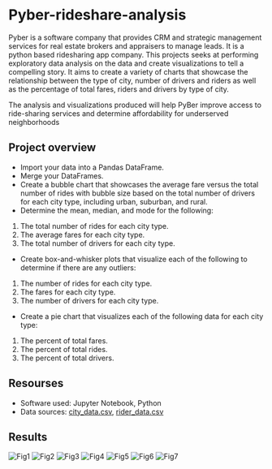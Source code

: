 # Pyber-rideshare-analysis
Pyber is a software company that provides CRM and strategic management services for real estate brokers and appraisers to manage leads.
It is a python based ridesharing app company.
This projects seeks at performing exploratory data analysis on the data and create visualizations to tell a compelling story.
It aims to create a variety of charts that showcase the relationship between the type of city, number of drivers and riders as well as the percentage of total fares, riders and drivers by type of city.

The analysis and visualizations produced will help PyBer improve access to ride-sharing services and determine affordability for underserved neighborhoods

## Project overview
- Import your data into a Pandas DataFrame.
- Merge your DataFrames.
- Create a bubble chart that showcases the average fare versus the total number of rides with bubble size based on the total number of drivers for each city type, including urban, suburban, and rural.
- Determine the mean, median, and mode for the following:
1. The total number of rides for each city type.
2. The average fares for each city type.
3. The total number of drivers for each city type.
- Create box-and-whisker plots that visualize each of the following to determine if there are any outliers:
1. The number of rides for each city type.
2. The fares for each city type.
3. The number of drivers for each city type.
- Create a pie chart that visualizes each of the following data for each city type:
1.  The percent of total fares.
2.  The percent of total rides.
3.  The percent of total drivers.

## Resourses
- Software used: Jupyter Notebook, Python
- Data sources: [city_data.csv](https://github.com/Wiclif/Pyber-rideshare-analysis/blob/main/city_data.csv), [rider_data.csv](https://github.com/Wiclif/Pyber-rideshare-analysis/blob/main/rider_data.csv)

## Results
![Fig1](https://user-images.githubusercontent.com/89896665/216718592-bee19b91-fc68-4464-9522-527c4036bbc5.png)
![Fig2](https://user-images.githubusercontent.com/89896665/216718613-91e018e8-433c-49ce-ac1b-aa8f5323ff1f.png)
![Fig3](https://user-images.githubusercontent.com/89896665/216718621-8265e7a5-ce1d-4de9-82b5-9125dcbeff87.png)
![Fig4](https://user-images.githubusercontent.com/89896665/216718626-e516e3dd-9dbb-4700-b1a6-509e0709f520.png)
![Fig5](https://user-images.githubusercontent.com/89896665/216718630-99e8bdf8-fc5b-47cb-9ec5-6f6e9463cfd1.png)
![Fig6](https://user-images.githubusercontent.com/89896665/216718642-fbfb0ed7-884e-44c7-82d9-2906ae5d9ccb.png)
![Fig7](https://user-images.githubusercontent.com/89896665/216718651-8b8aceb9-7a2c-4ec3-bf05-c9f4a1edac4b.png)
